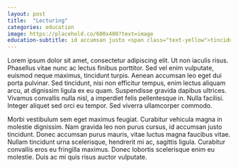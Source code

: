 ```yaml
---
layout: post
title:  "Lecturing"
categories: education
image: https://placehold.co/600x400?text=image
education-subtitle: id accumsan justo <span class="text-yellow">tincidunt<span>, <span class="text-green">Donec<span> <span class="text-pink">accumsan<span> purus mauris, vitae luctus magna faucibus vitae.
---
```


Lorem ipsum dolor sit amet, consectetur adipiscing elit. Ut non iaculis risus. Phasellus vitae nunc ac lectus finibus porttitor. Sed vel enim vulputate, euismod neque maximus, tincidunt turpis. Aenean accumsan leo eget dui porta pulvinar. Sed tincidunt, nisi non efficitur tempus, enim lectus aliquam arcu, at dignissim ligula ex eu quam. Suspendisse gravida dapibus ultrices. Vivamus convallis nulla nisl, a imperdiet felis pellentesque in. Nulla facilisi. Integer aliquet sed orci eu tempor. Sed viverra ullamcorper commodo.

Morbi vestibulum sem eget maximus feugiat. Curabitur vehicula magna in molestie dignissim. Nam gravida leo non purus cursus, id accumsan justo tincidunt. Donec accumsan purus mauris, vitae luctus magna faucibus vitae. Nullam tincidunt urna scelerisque, hendrerit mi ac, sagittis ligula. Curabitur convallis eros eu fringilla maximus. Donec lobortis scelerisque enim eu molestie. Duis ac mi quis risus auctor vulputate.